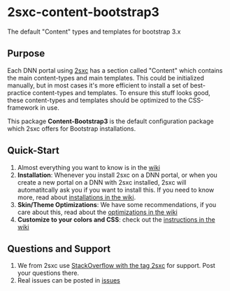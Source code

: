 # 2sxc-content-bootstrap3
The default "Content" types and templates for bootstrap 3.x

## Purpose
Each DNN portal using [2sxc][2sxc] has a section called "Content" which contains the main content-types and main templates. 
This could be initialized manually, but in most cases it's more efficient to install a set of best-practice content-types and templates. To ensure this stuff looks good, these content-types and templates should be optimized to the CSS-framework in use. 

This package **Content-Bootstrap3** is the default configuration package which 2sxc offers for Bootstrap installations. 

## Quick-Start

1. Almost everything you want to know is in the [wiki](https://github.com/2sic/2sxc-content-bootstrap3/wiki)
1. **Installation**: Whenever you install 2sxc on a DNN portal, or when you create a new portal on a DNN with 2sxc installed, 2sxc will automatitcally ask you if you want to install this. If you need to know more, read about [installations in the wiki](https://github.com/2sic/2sxc-content-bootstrap3/wiki/Installation-Instructions).
1. **Skin/Theme Optimizations**: We have some recommendations, if you care about this, read about the [optimizations in the wiki](https://github.com/2sic/2sxc-content-bootstrap3/wiki/Theme-Optimizations)
1. **Customize to your colors and CSS**: check out the [instructions in the wiki](https://github.com/2sic/2sxc-content-bootstrap3/wiki/Customizing%20CSS%20or%20SASS)

## Questions and Support
1. We from 2sxc use [StackOverflow with the tag 2sxc][StackOverflow] for support. Post your questions there.
2. Real issues can be posted in [issues](https://github.com/2sic/2sxc-content-bootstrap3/issues) 



[2sxc]:https://2sxc.org
[StackOverflow]:http://stackoverflow.com/questions/tagged/2sxc
[SCSS]:http://sass-lang.com/